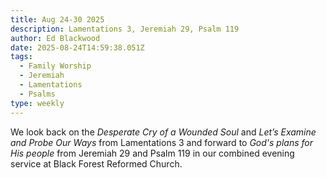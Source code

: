 ```yaml
---
title: Aug 24-30 2025
description: Lamentations 3, Jeremiah 29, Psalm 119
author: Ed Blackwood
date: 2025-08-24T14:59:38.051Z
tags:
  - Family Worship
  - Jeremiah
  - Lamentations
  - Psalms
type: weekly
---
```

W﻿e look back on the *Desperate Cry of a Wounded Soul* and *Let’s Examine and Probe Our Ways* from Lamentations 3 and forward to *God's plans for His people* from Jeremiah 29 and Psalm 119 in our combined evening service at Black Forest Reformed Church.